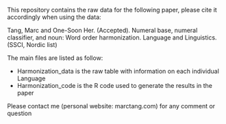 This repository contains the raw data for the following paper, please cite it accordingly when using the data:

Tang, Marc and One-Soon Her. (Accepted). Numeral base, numeral classifier, and noun: Word order harmonization. Language and Linguistics. (SSCI, Nordic list)

The main files are listed as follow:
- Harmonization_data is the raw table with information on each individual Language
- Harmonization_code is the R code used to generate the results in the paper

Please contact me (personal website: marctang.com) for any comment or question
